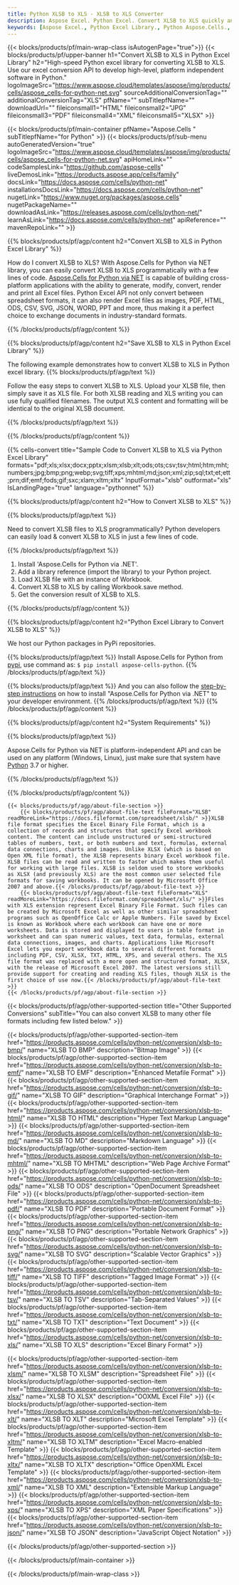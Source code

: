 ```yaml
---
title: Python XLSB to XLS - XLSB to XLS Converter
description: Aspose Excel. Python Excel. Convert XLSB to XLS quickly and easily with Aspose.Cells. Python XLSB to XLS. Python Save XLSB to XLS. Save XLSB as XLS using Python Excel Library.
keywords: [Aspose Excel., Python Excel Library., Python Aspose.Cells., Convert XLSB to XLS in Python Excel Library., Save XLSB to XLS using Python Excel Library., Python XLSB to XLS saveformat., XLSB to XLS Converter., Python Save XLSB as XLS]
---
```


{{< blocks/products/pf/main-wrap-class isAutogenPage="true">}}
{{< blocks/products/pf/upper-banner h1="Convert XLSB to XLS in Python Excel Library" h2="High-speed Python excel library for converting XLSB to XLS. Use our excel conversion API to develop high-level, platform independent software in Python." logoImageSrc="https://www.aspose.cloud/templates/aspose/img/products/cells/aspose_cells-for-python-net.svg" sourceAdditionalConversionTag="" additionalConversionTag="XLS" pfName="" subTitlepfName="" downloadUrl="" fileiconsmall1="HTML" fileiconsmall2="JPG" fileiconsmall3="PDF" fileiconsmall4="XML" fileiconsmall5="XLSX" >}}

{{< blocks/products/pf/main-container pfName="Aspose.Cells " subTitlepfName="for Python" >}}
{{< blocks/products/pf/sub-menu autoGeneratedVersion="true" logoImageSrc="https://www.aspose.cloud/templates/aspose/img/products/cells/aspose_cells-for-python-net.svg" apiHomeLink="" codeSamplesLink="https://github.com/aspose-cells" liveDemosLink="https://products.aspose.app/cells/family" docsLink="https://docs.aspose.com/cells/python-net" installationsDocsLink="https://docs.aspose.com/cells/python-net" nugetLink="https://www.nuget.org/packages/aspose.cells" nugetPackageName="" downloadAsLink="https://releases.aspose.com/cells/python-net/" learnAsLink="https://docs.aspose.com/cells/python-net" apiReference="" mavenRepoLink="" >}}


{{% blocks/products/pf/agp/content h2="Convert XLSB to XLS in Python Excel Library" %}}

How do I convert XLSB to XLS? With Aspose.Cells for Python via NET library, you can easily convert XLSB to XLS programmatically with  a few lines of code. [Aspose.Cells for Python via NET](https://pypi.org/project/aspose-cells-python/) is capable of building cross-platform applications with the ability to generate, modify, convert, render and print all Excel files. Python Excel API not only convert between spreadsheet formats, it can also render Excel files as images, PDF, HTML, ODS, CSV, SVG, JSON, WORD, PPT and more, thus making it a perfect choice to exchange documents in industry-standard formats. 

{{% /blocks/products/pf/agp/content %}}


{{% blocks/products/pf/agp/content h2="Save XLSB to XLS in Python Excel Library" %}}

The following example demonstrates how to convert XLSB to XLS in Python excel library.
{{% blocks/products/pf/agp/text %}}

Follow the easy steps to convert XLSB to XLS. Upload your XLSB file, then simply save it as XLS file. For both XLSB reading and XLS writing you can use fully qualified filenames. The output XLS content and formatting will be identical to the original XLSB document.

{{% /blocks/products/pf/agp/text %}}

{{% /blocks/products/pf/agp/content %}}

{{% cells-convert title="Sample Code to Convert XLSB to XLS via Python Excel Library" formats="pdf;xls;xlsx;docx;pptx;xlsm;xlsb;xlt;ods;ots;csv;tsv;html;htm;mht;numbers;jpg;bmp;png;webp;svg;tiff;xps;mhtml;md;json;xml;zip;sql;txt;et;ett;prn;dif;emf;fods;gif;sxc;xlam;xltm;xltx" InputFormat="xlsb" outformat="xls" IsLandingPage="true" language="pythonnet" %}}

{{% blocks/products/pf/agp/content h2="How to Convert XLSB to XLS" %}}

{{% blocks/products/pf/agp/text %}}

Need to convert XLSB files to XLS programmatically? Python developers can easily load & convert XLSB to XLS in just a few lines of code.

{{% /blocks/products/pf/agp/text %}}

1.  Install 'Aspose.Cells for Python via .NET'.
1.  Add a library reference (import the library) to your Python project.
1.  Load XLSB file with an instance of Workbook.
1.  Convert XLSB to XLS by calling Workbook.save method.
1.  Get the conversion result of XLSB to XLS.

{{% /blocks/products/pf/agp/content %}}


{{% blocks/products/pf/agp/content h2="Python Excel Library to Convert XLSB to XLS" %}}

We host our Python packages in PyPi repositories.

{{% blocks/products/pf/agp/text %}}
Install Aspose.Cells for Python from <a href="https://pypi.org/project/aspose-cells-python/">pypi</a>, use command as: <code>$ pip install aspose-cells-python</code>.
{{% /blocks/products/pf/agp/text %}}

{{% blocks/products/pf/agp/text %}}
And you can also follow the [step-by-step instructions](https://docs.aspose.com/cells/python-net/getting-started/) on how to install "Aspose.Cells for Python via .NET" to your developer environment.
{{% /blocks/products/pf/agp/text %}}
{{% /blocks/products/pf/agp/content %}}

{{% blocks/products/pf/agp/content h2="System Requirements" %}}

{{% blocks/products/pf/agp/text %}}

 Aspose.Cells for Python via NET is platform-independent API and can be used on any platform (Windows, Linux), just make sure that system have [Python](https://www.python.org/downloads/) 3.7 or higher. 
 
{{% /blocks/products/pf/agp/text %}}

{{% /blocks/products/pf/agp/content %}}

<!-- aboutfile Starts -->
    {{< blocks/products/pf/agp/about-file-section >}}
        {{< blocks/products/pf/agp/about-file-text fileFormat="XLSB" readMoreLink="https://docs.fileformat.com/spreadsheet/xlsb/" >}}XLSB file format specifies the Excel Binary File Format, which is a collection of records and structures that specify Excel workbook content. The content can include unstructured or semi-structured tables of numbers, text, or both numbers and text, formulas, external data connections, charts and images. Unlike XLSX (which is based on Open XML file format), the XLSB represents binary Excel workbook file. XLSB files can be read and written to faster which makes them useful for working with large files. XLSB is seldom used to store workbooks as XLSX (and previously XLS) are the most common user selected file formats for saving workbooks. It can be opened by Microsoft Office 2007 and above.{{< /blocks/products/pf/agp/about-file-text >}}
        {{< blocks/products/pf/agp/about-file-text fileFormat="XLS" readMoreLink="https://docs.fileformat.com/spreadsheet/xls/" >}}Files with XLS extension represent Excel Binary File Format. Such files can be created by Microsoft Excel as well as other similar spreadsheet programs such as OpenOffice Calc or Apple Numbers. File saved by Excel is known as Workbook where each workbook can have one or more worksheets. Data is stored and displayed to users in table format in worksheet and can span numeric values, text data, formulas, external data connections, images, and charts. Applications like Microsoft Excel lets you export workbook data to several different formats including PDF, CSV, XLSX, TXT, HTML, XPS, and several others. The XLS file format was replaced with a more open and structured format, XLSX, with the release of Microsoft Excel 2007. The latest versions still provide support for creating and reading XLS files, though XLSX is the first choice of use now.{{< /blocks/products/pf/agp/about-file-text >}}
    {{< /blocks/products/pf/agp/about-file-section >}}
<!-- aboutfile Ends -->

{{< blocks/products/pf/agp/other-supported-section title="Other Supported Conversions" subTitle="You can also convert XLSB to many other file formats including few listed below." >}}

{{< blocks/products/pf/agp/other-supported-section-item href="https://products.aspose.com/cells/python-net/conversion/xlsb-to-bmp/" name="XLSB TO BMP" description="Bitmap Image" >}}
{{< blocks/products/pf/agp/other-supported-section-item href="https://products.aspose.com/cells/python-net/conversion/xlsb-to-emf/" name="XLSB TO EMF" description="Enhanced Metafile Format" >}}
{{< blocks/products/pf/agp/other-supported-section-item href="https://products.aspose.com/cells/python-net/conversion/xlsb-to-gif/" name="XLSB TO GIF" description="Graphical Interchange Format" >}}
{{< blocks/products/pf/agp/other-supported-section-item href="https://products.aspose.com/cells/python-net/conversion/xlsb-to-html/" name="XLSB TO HTML" description="Hyper Text Markup Language" >}}
{{< blocks/products/pf/agp/other-supported-section-item href="https://products.aspose.com/cells/python-net/conversion/xlsb-to-md/" name="XLSB TO MD" description="Markdown Language" >}}
{{< blocks/products/pf/agp/other-supported-section-item href="https://products.aspose.com/cells/python-net/conversion/xlsb-to-mhtml/" name="XLSB TO MHTML" description="Web Page Archive Format" >}}
{{< blocks/products/pf/agp/other-supported-section-item href="https://products.aspose.com/cells/python-net/conversion/xlsb-to-ods/" name="XLSB TO ODS" description="OpenDocument Spreadsheet File" >}}
{{< blocks/products/pf/agp/other-supported-section-item href="https://products.aspose.com/cells/python-net/conversion/xlsb-to-pdf/" name="XLSB TO PDF" description="Portable Document Format" >}}
{{< blocks/products/pf/agp/other-supported-section-item href="https://products.aspose.com/cells/python-net/conversion/xlsb-to-png/" name="XLSB TO PNG" description="Portable Network Graphics" >}}
{{< blocks/products/pf/agp/other-supported-section-item href="https://products.aspose.com/cells/python-net/conversion/xlsb-to-svg/" name="XLSB TO SVG" description="Scalable Vector Graphics" >}}
{{< blocks/products/pf/agp/other-supported-section-item href="https://products.aspose.com/cells/python-net/conversion/xlsb-to-tiff/" name="XLSB TO TIFF" description="Tagged Image Format" >}}
{{< blocks/products/pf/agp/other-supported-section-item href="https://products.aspose.com/cells/python-net/conversion/xlsb-to-tsv/" name="XLSB TO TSV" description="Tab-Separated Values" >}}
{{< blocks/products/pf/agp/other-supported-section-item href="https://products.aspose.com/cells/python-net/conversion/xlsb-to-txt/" name="XLSB TO TXT" description="Text Document" >}}
{{< blocks/products/pf/agp/other-supported-section-item href="https://products.aspose.com/cells/python-net/conversion/xlsb-to-xls/" name="XLSB TO XLS" description="Excel Binary Format" >}}

{{< blocks/products/pf/agp/other-supported-section-item href="https://products.aspose.com/cells/python-net/conversion/xlsb-to-xlsm/" name="XLSB TO XLSM" description="Spreadsheet File" >}}
{{< blocks/products/pf/agp/other-supported-section-item href="https://products.aspose.com/cells/python-net/conversion/xlsb-to-xlsx/" name="XLSB TO XLSX" description="OOXML Excel File" >}}
{{< blocks/products/pf/agp/other-supported-section-item href="https://products.aspose.com/cells/python-net/conversion/xlsb-to-xlt/" name="XLSB TO XLT" description="Microsoft Excel Template" >}}
{{< blocks/products/pf/agp/other-supported-section-item href="https://products.aspose.com/cells/python-net/conversion/xlsb-to-xltm/" name="XLSB TO XLTM" description="Excel Macro-enabled Template" >}}
{{< blocks/products/pf/agp/other-supported-section-item href="https://products.aspose.com/cells/python-net/conversion/xlsb-to-xltx/" name="XLSB TO XLTX" description="Office OpenXML Excel Template" >}}
{{< blocks/products/pf/agp/other-supported-section-item href="https://products.aspose.com/cells/python-net/conversion/xlsb-to-xml/" name="XLSB TO XML" description="Extensible Markup Language" >}}
{{< blocks/products/pf/agp/other-supported-section-item href="https://products.aspose.com/cells/python-net/conversion/xlsb-to-xps/" name="XLSB TO XPS" description="XML Paper Specifications" >}}
{{< blocks/products/pf/agp/other-supported-section-item href="https://products.aspose.com/cells/python-net/conversion/xlsb-to-json/" name="XLSB TO JSON" description="JavaScript Object Notation" >}}

{{< /blocks/products/pf/agp/other-supported-section >}}

{{< /blocks/products/pf/main-container >}}
    
{{< /blocks/products/pf/main-wrap-class >}}
